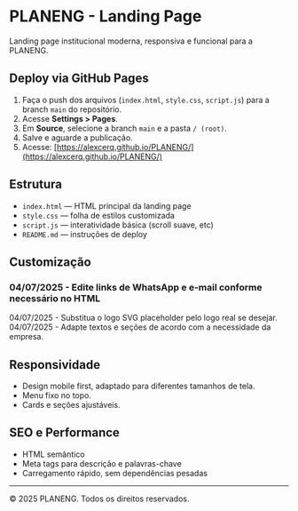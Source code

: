 # PLANENG - Landing Page

Landing page institucional moderna, responsiva e funcional para a PLANENG.

## Deploy via GitHub Pages

1. Faça o push dos arquivos (`index.html`, `style.css`, `script.js`) para a branch `main` do repositório.
2. Acesse **Settings > Pages**.
3. Em **Source**, selecione a branch `main` e a pasta `/ (root)`.
4. Salve e aguarde a publicação.
5. Acesse: [https://alexcerq.github.io/PLANENG/](https://alexcerq.github.io/PLANENG/)

## Estrutura

- `index.html` — HTML principal da landing page
- `style.css` — folha de estilos customizada
- `script.js` — interatividade básica (scroll suave, etc)
- `README.md` — instruções de deploy

## Customização

<h3>04/07/2025 - Edite links de WhatsApp e e-mail conforme necessário no HTML</h3>
04/07/2025 - Substitua o logo SVG placeholder pelo logo real se desejar.
04/07/2025 - Adapte textos e seções de acordo com a necessidade da empresa.

## Responsividade

- Design mobile first, adaptado para diferentes tamanhos de tela.
- Menu fixo no topo.
- Cards e seções ajustáveis.

## SEO e Performance

- HTML semântico
- Meta tags para descrição e palavras-chave
- Carregamento rápido, sem dependências pesadas

---

&copy; 2025 PLANENG. Todos os direitos reservados.
